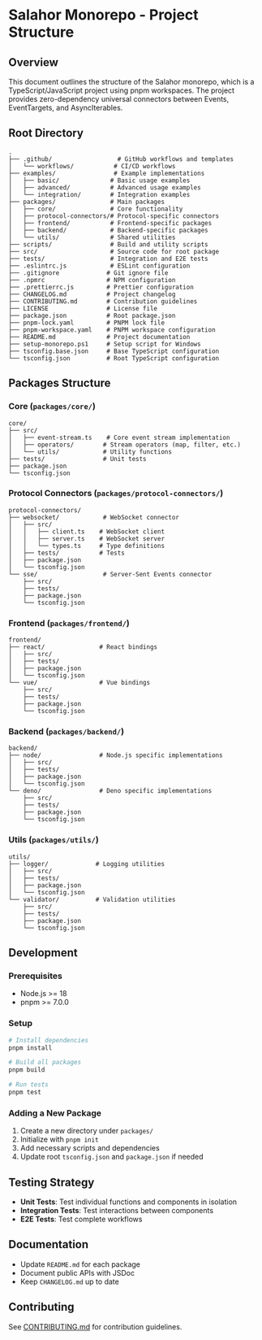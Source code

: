 # Salahor Monorepo - Project Structure

## Overview
This document outlines the structure of the Salahor monorepo, which is a TypeScript/JavaScript project using pnpm workspaces. The project provides zero-dependency universal connectors between Events, EventTargets, and AsyncIterables.

## Root Directory
```
.
├── .github/                  # GitHub workflows and templates
│   └── workflows/           # CI/CD workflows
├── examples/                # Example implementations
│   ├── basic/              # Basic usage examples
│   ├── advanced/           # Advanced usage examples
│   └── integration/        # Integration examples
├── packages/               # Main packages
│   ├── core/               # Core functionality
│   ├── protocol-connectors/# Protocol-specific connectors
│   ├── frontend/           # Frontend-specific packages
│   ├── backend/            # Backend-specific packages
│   └── utils/              # Shared utilities
├── scripts/                # Build and utility scripts
├── src/                    # Source code for root package
├── tests/                  # Integration and E2E tests
├── .eslintrc.js            # ESLint configuration
├── .gitignore             # Git ignore file
├── .npmrc                 # NPM configuration
├── .prettierrc.js         # Prettier configuration
├── CHANGELOG.md           # Project changelog
├── CONTRIBUTING.md        # Contribution guidelines
├── LICENSE                # License file
├── package.json           # Root package.json
├── pnpm-lock.yaml         # PNPM lock file
├── pnpm-workspace.yaml    # PNPM workspace configuration
├── README.md              # Project documentation
├── setup-monorepo.ps1     # Setup script for Windows
├── tsconfig.base.json     # Base TypeScript configuration
└── tsconfig.json          # Root TypeScript configuration
```

## Packages Structure

### Core (`packages/core/`)
```
core/
├── src/
│   ├── event-stream.ts    # Core event stream implementation
│   ├── operators/        # Stream operators (map, filter, etc.)
│   └── utils/            # Utility functions
├── tests/                # Unit tests
├── package.json
└── tsconfig.json
```

### Protocol Connectors (`packages/protocol-connectors/`)
```
protocol-connectors/
├── websocket/            # WebSocket connector
│   ├── src/
│   │   ├── client.ts    # WebSocket client
│   │   ├── server.ts    # WebSocket server
│   │   └── types.ts     # Type definitions
│   ├── tests/           # Tests
│   ├── package.json
│   └── tsconfig.json
└── sse/                  # Server-Sent Events connector
    ├── src/
    ├── tests/
    ├── package.json
    └── tsconfig.json
```

### Frontend (`packages/frontend/`)
```
frontend/
├── react/               # React bindings
│   ├── src/
│   ├── tests/
│   ├── package.json
│   └── tsconfig.json
└── vue/                 # Vue bindings
    ├── src/
    ├── tests/
    ├── package.json
    └── tsconfig.json
```

### Backend (`packages/backend/`)
```
backend/
├── node/                # Node.js specific implementations
│   ├── src/
│   ├── tests/
│   ├── package.json
│   └── tsconfig.json
└── deno/                # Deno specific implementations
    ├── src/
    ├── tests/
    ├── package.json
    └── tsconfig.json
```

### Utils (`packages/utils/`)
```
utils/
├── logger/             # Logging utilities
│   ├── src/
│   ├── tests/
│   ├── package.json
│   └── tsconfig.json
└── validator/          # Validation utilities
    ├── src/
    ├── tests/
    ├── package.json
    └── tsconfig.json
```

## Development

### Prerequisites
- Node.js >= 18
- pnpm >= 7.0.0

### Setup
```bash
# Install dependencies
pnpm install

# Build all packages
pnpm build

# Run tests
pnpm test
```

### Adding a New Package
1. Create a new directory under `packages/`
2. Initialize with `pnpm init`
3. Add necessary scripts and dependencies
4. Update root `tsconfig.json` and `package.json` if needed

## Testing Strategy
- **Unit Tests**: Test individual functions and components in isolation
- **Integration Tests**: Test interactions between components
- **E2E Tests**: Test complete workflows

## Documentation
- Update `README.md` for each package
- Document public APIs with JSDoc
- Keep `CHANGELOG.md` up to date

## Contributing
See [CONTRIBUTING.md](CONTRIBUTING.md) for contribution guidelines.

